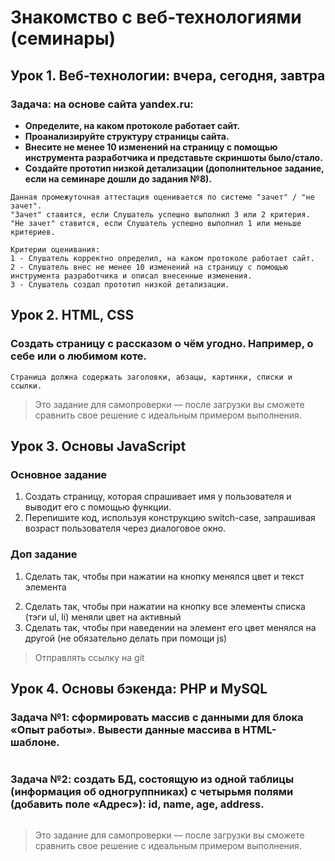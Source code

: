 # Знакомство с веб-технологиями (семинары)

## Урок 1. Веб-технологии: вчера, сегодня, завтра

### **Задача: на основе сайта yandex.ru:**
- **Определите, на каком протоколе работает сайт.**
- **Проанализируйте структуру страницы сайта.**
- **Внесите не менее 10 изменений на страницу с помощью инструмента разработчика и представьте скриншоты было/стало.**
- **Создайте прототип низкой детализации (дополнительное задание, если на семинаре дошли до задания №8).**
```
Данная промежуточная аттестация оценивается по системе "зачет" / "не зачет".
"Зачет" ставится, если Слушатель успешно выполнил 3 или 2 критерия.
"Не зачет" ставится, если Слушатель успешно выполнил 1 или меньше критериев.

Критерии оценивания:
1 - Слушатель корректно определил, на каком протоколе работает сайт.
2 - Слушатель внес не менее 10 изменений на страницу с помощью инструмента разработчика и описал внесенные изменения.
3 - Слушатель создал прототип низкой детализации.
```

## Урок 2. HTML, CSS

### Создать страницу с рассказом о чём угодно. Например, о себе или о любимом коте.
```
Страница должна содержать заголовки, абзацы, картинки, списки и ссылки.
```
>Это задание для самопроверки — после загрузки вы сможете сравнить свое решение с идеальным примером выполнения.

## Урок 3. Основы JavaScript

### Основное задание
1) Создать страницу, которая спрашивает имя у пользователя и выводит его с помощью функции.
2) Перепишите код, используя конструкцию switch-case, запрашивая возраст пользователя через диалоговое окно.

### Доп задание
1) Сделать так, чтобы при нажатии на кнопку менялся цвет и текст элемента <p>
2) Сделать так, чтобы при нажатии на кнопку все элементы списка (тэги ul, li) меняли цвет на активный
3) Сделать так, чтобы при наведении на элемент его цвет менялся на другой (не обязательно делать при помощи js)


>Отправлять ссылку на git

## Урок 4. Основы бэкенда: PHP и MySQL

### **Задача №1: сформировать массив с данными для блока «Опыт работы». Вывести данные массива в HTML-шаблоне.**
```
```
### **Задача №2: создать БД, состоящую из одной таблицы (информация об одногруппниках) с четырьмя полями (добавить поле «Адрес»): id, name, age, address.**
```
```
>Это задание для самопроверки — после загрузки вы сможете сравнить свое решение с идеальным примером выполнения.
